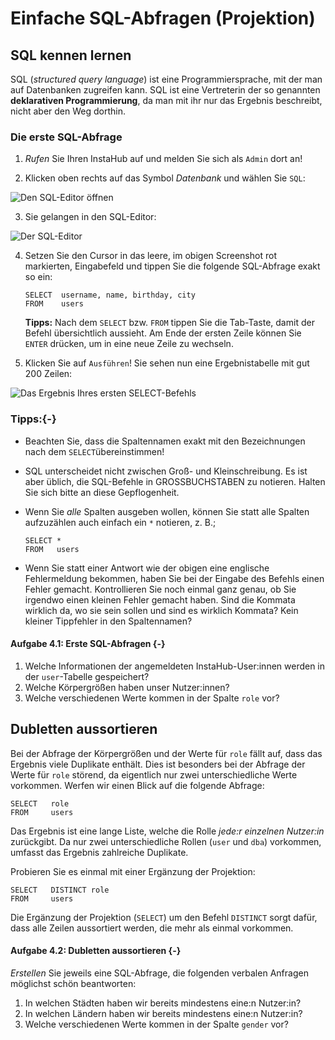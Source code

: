 # Einfache SQL-Abfragen (Projektion)

## SQL kennen lernen

SQL (_structured query language_) ist eine Programmiersprache, mit der man auf Datenbanken zugreifen kann. SQL ist eine Vertreterin der so genannten **deklarativen Programmierung**, da man mit ihr nur das Ergebnis beschreibt, nicht aber den Weg dorthin. 

### Die erste SQL-Abfrage

1. _Rufen_ Sie Ihren InstaHub auf und melden Sie sich als `Admin` dort an!
   
1. Klicken oben rechts auf das Symbol *Datenbank* und wählen Sie ``SQL``:
   

![Den SQL-Editor öffnen](Assets/05-SQL-1.png)

3. Sie gelangen in den SQL-Editor:			

![Der SQL-Editor](Assets/05-SQL-2.png)

4. Setzen Sie den Cursor in das leere, im obigen Screenshot rot markierten, Eingabefeld und tippen Sie die folgende SQL-Abfrage exakt so ein:

   ```mysql
   SELECT  username, name, birthday, city 
   FROM    users	
   ```

   **Tipps:** Nach dem `SELECT` bzw. `FROM` tippen Sie die Tab-Taste, damit der Befehl übersichtlich aussieht. Am Ende der ersten Zeile können Sie `ENTER` drücken, um in eine neue Zeile zu wechseln. 

5. Klicken Sie auf `Ausführen`! Sie sehen nun eine Ergebnistabelle mit gut 200 Zeilen:

![Das Ergebnis Ihres ersten SELECT-Befehls](Assets/05-SQL-3.png)

### Tipps:{-}

+ Beachten Sie, dass die Spaltennamen exakt mit den Bezeichnungen nach dem `SELECT`übereinstimmen!

+ SQL unterscheidet nicht zwischen Groß- und Kleinschreibung. Es ist aber üblich, die SQL-Befehle in GROSSBUCHSTABEN zu notieren. Halten Sie sich bitte an diese Gepflogenheit. 

+ Wenn Sie *alle* Spalten ausgeben wollen, können Sie statt alle Spalten aufzuzählen auch einfach ein ``*`` notieren, z. B.;   

  ```
  SELECT *
  FROM   users	
  ```

+   Wenn Sie statt einer Antwort wie der obigen eine englische Fehlermeldung bekommen, haben Sie bei der Eingabe des Befehls einen Fehler gemacht. Kontrollieren Sie noch einmal ganz genau, ob Sie irgendwo einen kleinen Fehler gemacht haben. Sind die Kommata wirklich da, wo sie sein sollen und sind es wirklich Kommata? Kein kleiner Tippfehler in den Spaltennamen?

#### Aufgabe 4.1: Erste SQL-Abfragen {-}

1. Welche Informationen der angemeldeten InstaHub-User:innen werden in der ``user``-Tabelle gespeichert?
2. Welche Körpergrößen haben unser Nutzer:innen?
3. Welche verschiedenen Werte kommen in der Spalte `role` vor?

## Dubletten aussortieren

Bei der Abfrage der Körpergrößen und der Werte für ``role`` fällt auf, dass das Ergebnis viele Duplikate enthält. Dies ist besonders bei der Abfrage der Werte für ``role`` störend, da eigentlich nur zwei unterschiedliche Werte vorkommen. Werfen wir einen Blick auf die folgende Abfrage:

``` mysql
SELECT	 role
FROM 	 users
```

Das Ergebnis ist eine lange Liste, welche die Rolle _jede:r einzelnen Nutzer:in_ zurückgibt. Da nur zwei unterschiedliche Rollen (``user`` und ``dba``) vorkommen, umfasst das Ergebnis zahlreiche Duplikate.

Probieren Sie es einmal mit einer Ergänzung der Projektion:

```mysql
SELECT	 DISTINCT role
FROM 	 users
```

Die Ergänzung der Projektion (``SELECT``) um den Befehl ``DISTINCT`` sorgt dafür, dass alle Zeilen aussortiert werden, die mehr als einmal vorkommen.

#### Aufgabe 4.2: Dubletten aussortieren {-}

_Erstellen_ Sie jeweils eine SQL-Abfrage, die folgenden verbalen Anfragen möglichst schön beantworten:

1. In welchen Städten haben wir bereits mindestens eine:n Nutzer:in?
3. In welchen Ländern haben wir bereits mindestens eine:n Nutzer:in?
2. Welche verschiedenen Werte kommen in der Spalte ``gender`` vor?




